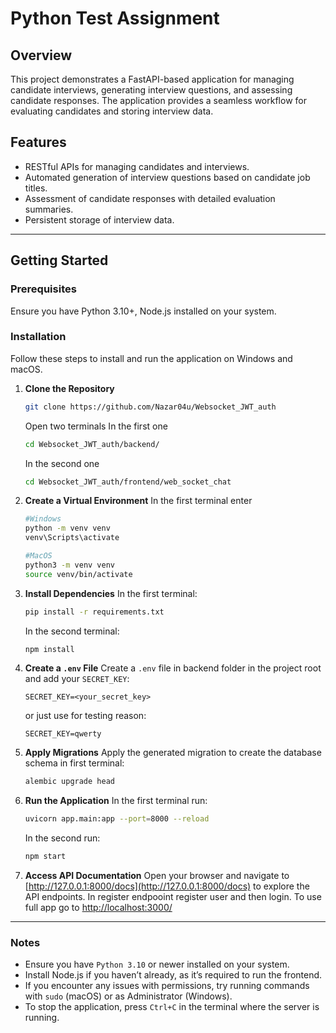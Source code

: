 # Python Test Assignment

## Overview
This project demonstrates a FastAPI-based application for managing candidate interviews, generating interview questions, and assessing candidate responses. The application provides a seamless workflow for evaluating candidates and storing interview data.

## Features
- RESTful APIs for managing candidates and interviews.
- Automated generation of interview questions based on candidate job titles.
- Assessment of candidate responses with detailed evaluation summaries.
- Persistent storage of interview data.

---

## Getting Started

### Prerequisites
Ensure you have Python 3.10+, Node.js installed on your system.

### Installation

Follow these steps to install and run the application on Windows and macOS.

1. **Clone the Repository**
   ```bash
   git clone https://github.com/Nazar04u/Websocket_JWT_auth
   ```
   Open two terminals
   In the first one
   ```bash
   cd Websocket_JWT_auth/backend/
   ```
   In the second one
   ```bash
   cd Websocket_JWT_auth/frontend/web_socket_chat
   ```

2. **Create a Virtual Environment**
    In the first terminal enter
   ```bash
   #Windows
   python -m venv venv
   venv\Scripts\activate
   
   #MacOS
   python3 -m venv venv
   source venv/bin/activate
   ```


3. **Install Dependencies**
    In the first terminal:
   ```bash
   pip install -r requirements.txt
   ```
   In the second terminal:
   ```bash
   npm install
   ```

4. **Create a `.env` File**
   Create a `.env` file in backend folder in the project root and add your `SECRET_KEY`:
   ```plaintext
   SECRET_KEY=<your_secret_key>
   ```
   or just use for testing reason:
   ```plaintext
   SECRET_KEY=qwerty
   ```

5. **Apply Migrations**
   Apply the generated migration to create the database schema in first terminal:
   ```bash
   alembic upgrade head
   ```

6. **Run the Application**
    In the first terminal run:
   ```bash
   uvicorn app.main:app --port=8000 --reload
   ```
   In the second run:
   ```bash
   npm start
   ```

7. **Access API Documentation**
   Open your browser and navigate to [http://127.0.0.1:8000/docs](http://127.0.0.1:8000/docs) to explore the API endpoints.
   In register endpooint register user and then login.
   To use full app go to  [http://localhost:3000/](http://localhost:3000/)
---

### Notes

- Ensure you have `Python 3.10` or newer installed on your system.
- Install Node.js if you haven’t already, as it’s required to run the frontend.
- If you encounter any issues with permissions, try running commands with `sudo` (macOS) or as Administrator (Windows).
- To stop the application, press `Ctrl+C` in the terminal where the server is running.
